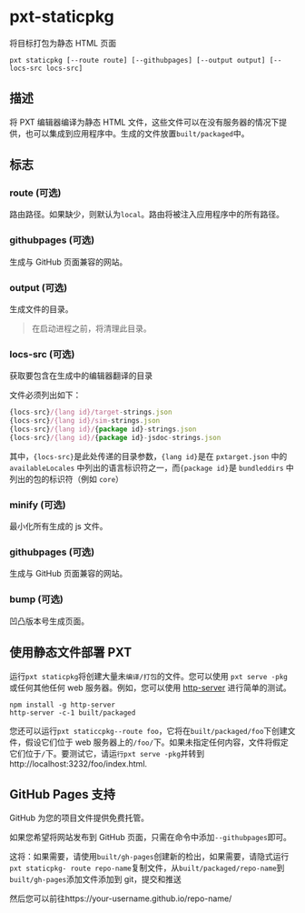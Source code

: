 # pxt-staticpkg

将目标打包为静态 HTML 页面

```
pxt staticpkg [--route route] [--githubpages] [--output output] [--locs-src locs-src]
```

## 描述

将 PXT 编辑器编译为静态 HTML 文件，这些文件可以在没有服务器的情况下提供，也可以集成到应用程序中。生成的文件放置`built/packaged`中。

## 标志

### route (可选)

路由路径。如果缺少，则默认为`local`。路由将被注入应用程序中的所有路径。

### githubpages (可选)

生成与 GitHub 页面兼容的网站。

### output (可选)

生成文件的目录。

> 在启动进程之前，将清理此目录。

### locs-src (可选)

获取要包含在生成中的编辑器翻译的目录

文件必须列出如下：

```typescript
{locs-src}/{lang id}/target-strings.json
{locs-src}/{lang id}/sim-strings.json
{locs-src}/{lang id}/{package id}-strings.json
{locs-src}/{lang id}/{package id}-jsdoc-strings.json
```

其中，`{locs-src}`是此处传递的目录参数，`{lang id}`是在 `pxtarget.json` 中的 `availableLocales` 中列出的语言标识符之一，而`{package id}`是 `bundleddirs` 中列出的包的标识符（例如 `core`）

### minify (可选)

最小化所有生成的 js 文件。

### githubpages (可选)

生成与 GitHub 页面兼容的网站。

### bump (可选)

凹凸版本号生成页面。

## 使用静态文件部署 PXT

运行`pxt staticpkg`将创建大量未`编译/打包`的文件。您可以使用 `pxt serve -pkg` 或任何其他任何 web 服务器。例如，您可以使用 [http-server](https://www.npmjs.com/package/http-server) 进行简单的测试。

```
npm install -g http-server
http-server -c-1 built/packaged
```

您还可以运行`pxt staticcpkg--route foo`，它将在`built/packaged/foo`下创建文件，假设它们位于 web 服务器上的`/foo/`下。如果未指定任何内容，文件将假定它们位于`/`下。要测试它，请运`行pxt serve -pkg`并转到 http://localhost:3232/foo/index.html.

## GitHub Pages 支持

GitHub 为您的项目文件提供免费托管。

如果您希望将网站发布到 GitHub 页面，只需在命令中添加`--githubpages`即可。

这将：如果需要，请使用`built/gh-pages`创建新的检出，如果需要，请隐式运行`pxt staticpkg- route repo-name`复制文件，从`built/packaged/repo-name`到`built/gh-pages`添加文件添加到 git，提交和推送

然后您可以前往https://your-username.github.io/repo-name/
